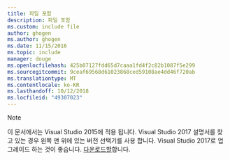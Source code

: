 ```yaml
---
title: 파일 포함
description: 파일 포함
ms.custom: include file
author: ghogen
ms.author: ghogen
ms.date: 11/15/2016
ms.topic: include
manager: douge
ms.openlocfilehash: 425b07127fdd65d7caaa1fd4f2c82b1087f5e299
ms.sourcegitcommit: 9ceaf69568d61023868ced59108ae4dd46f720ab
ms.translationtype: MT
ms.contentlocale: ko-KR
ms.lasthandoff: 10/12/2018
ms.locfileid: "49307023"
---
```

> [!Note]
> 이 문서에서는 Visual Studio 2015에 적용 됩니다. Visual Studio 2017 설명서를 찾고 있는 경우 왼쪽 맨 위에 있는 버전 선택기를 사용 합니다. Visual Studio 2017로 업그레이드 하는 것이 좋습니다. [다운로드할](https://www.visualstudio.com/downloads?utm_source=web&utm_medium=documentation&utm_campaign=vs2017upgrade&utm_term=vs2017)합니다.